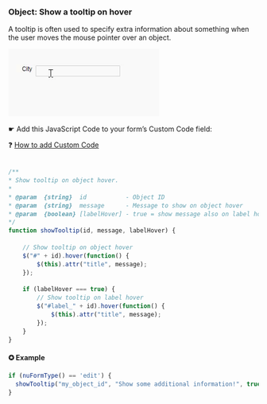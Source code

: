 ### Object: Show a tooltip on hover 

A tooltip is often used to specify extra information about something when the user moves the mouse pointer over an object.


<p align="left">
  <img src="screenshots/show_tooltip.gif">
</p>

☛ Add this JavaScript Code to your form’s Custom Code field:

❓ [How to add Custom Code](/common/form_add_custom_code_javascript.gif)


```javascript

/**
* Show tooltip on object hover.
*
* @param  {string}  id           - Object ID
* @param  {string}  message      - Message to show on object hover
* @param  {boolean} [labelHover] - true = show message also on label hover
*/
function showTooltip(id, message, labelHover) {

    // Show tooltip on object hover
    $("#" + id).hover(function() {
        $(this).attr("title", message);
    });

    if (labelHover === true) {
        // Show tooltip on label hover
        $("#label_" + id).hover(function() {
            $(this).attr("title", message);
        });
    }
}
```

#### ✪ Example


```javascript
if (nuFormType() == 'edit') {
  showTooltip("my_object_id", "Show some additional information!", true);
}  
```

